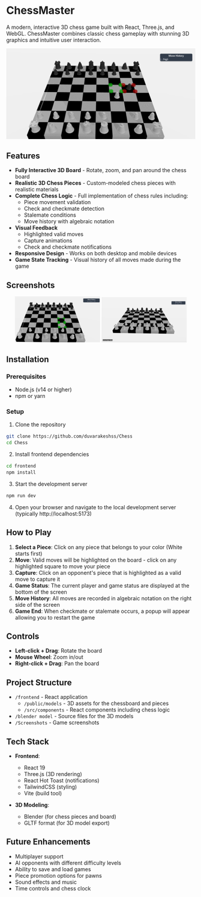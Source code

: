 # ChessMaster

A modern, interactive 3D chess game built with React, Three.js, and WebGL. ChessMaster combines classic chess gameplay with stunning 3D graphics and intuitive user interaction.

![ChessMaster Game Screenshot](Screenshots/Screenshot%202025-04-17%20195159.png)

## Features

- **Fully Interactive 3D Board** - Rotate, zoom, and pan around the chess board
- **Realistic 3D Chess Pieces** - Custom-modeled chess pieces with realistic materials
- **Complete Chess Logic** - Full implementation of chess rules including:
  - Piece movement validation
  - Check and checkmate detection
  - Stalemate conditions
  - Move history with algebraic notation
- **Visual Feedback**
  - Highlighted valid moves
  - Capture animations
  - Check and checkmate notifications
- **Responsive Design** - Works on both desktop and mobile devices
- **Game State Tracking** - Visual history of all moves made during the game

## Screenshots

<div align="center">
  <img src="Screenshots/Screenshot%202025-04-17%20195124.png" alt="Game Start" width="45%">
  <img src="Screenshots/Screenshot%202025-04-17%20195038.png" alt="Mid Game" width="45%">
</div>

## Installation

### Prerequisites

- Node.js (v14 or higher)
- npm or yarn

### Setup

1. Clone the repository

```bash
git clone https://github.com/duvarakeshss/Chess
cd Chess
```

2. Install frontend dependencies

```bash
cd frontend
npm install
```

3. Start the development server

```bash
npm run dev
```

4. Open your browser and navigate to the local development server (typically http://localhost:5173)

## How to Play

1. **Select a Piece**: Click on any piece that belongs to your color (White starts first)
2. **Move**: Valid moves will be highlighted on the board - click on any highlighted square to move your piece
3. **Capture**: Click on an opponent's piece that is highlighted as a valid move to capture it
4. **Game Status**: The current player and game status are displayed at the bottom of the screen
5. **Move History**: All moves are recorded in algebraic notation on the right side of the screen
6. **Game End**: When checkmate or stalemate occurs, a popup will appear allowing you to restart the game

## Controls

- **Left-click + Drag**: Rotate the board
- **Mouse Wheel**: Zoom in/out
- **Right-click + Drag**: Pan the board

## Project Structure

- `/frontend` - React application
  - `/public/models` - 3D assets for the chessboard and pieces
  - `/src/components` - React components including chess logic
- `/blender model` - Source files for the 3D models
- `/Screenshots` - Game screenshots

## Tech Stack

- **Frontend**:

  - React 19
  - Three.js (3D rendering)
  - React Hot Toast (notifications)
  - TailwindCSS (styling)
  - Vite (build tool)
- **3D Modeling**:

  - Blender (for chess pieces and board)
  - GLTF format (for 3D model export)

## Future Enhancements

- Multiplayer support
- AI opponents with different difficulty levels
- Ability to save and load games
- Piece promotion options for pawns
- Sound effects and music
- Time controls and chess clock
